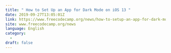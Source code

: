 ```yaml
---
title: " How to Set Up an App for Dark Mode on iOS 13 "
date: 2019-09-27T13:05:01Z
link: https://www.freecodecamp.org/news/how-to-setup-an-app-for-dark-mode-on-ios-13-untitled/?utm_medium=RSS&utm_source=news.12bit.vn
site: www.freecodecamp.org/news
language: English
category:
  -   
draft: false
---
```


